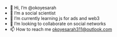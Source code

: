 - 👋 Hi, I’m @okoyesarah
- 👀 I’m a social scientist
- 🌱 I’m currently learning js for ads and web3
- 💞️ I’m looking to collaborate on social networks
- 📫 How to reach me okoyesarah311@outlook.com

<!---
okoyesarah/okoyesarah is a ✨ special ✨ repository because its `README.md` (this file) appears on your GitHub profile.
You can click the Preview link to take a look at your changes.
--->
